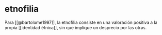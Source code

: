 # etnofilia
Para [[@bartolome1997]], la etnofilia consiste en una valoración positiva a la propia [[identidad étnica]], sin que implique un desprecio por las otras.
